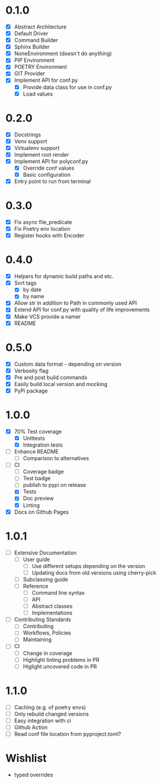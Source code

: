 # 0.1.0

- [x] Abstract Architecture
- [x] Default Driver
- [x] Command Builder
- [x] Sphinx Builder
- [x] NoneEnvironment (doesn't do anything)
- [x] PIP Environment
- [x] POETRY Environment
- [x] GIT Provider
- [x] Implement API for conf.py
  - [x] Provide data class for use in conf.py
  - [x] Load values

# 0.2.0

- [x] Docstrings
- [x] Venv support
- [x] Virtualenv support
- [x] Implement root render
- [x] Implement API for polyconf.py
  - [x] Override conf values
  - [x] Basic configuration
- [x] Entry point to run from terminal

# 0.3.0

- [x] Fix async file_predicate
- [x] Fix Poetry env location
- [x] Register hooks with Encoder

# 0.4.0

- [x] Helpers for dynamic build paths and etc.
- [x] Sort tags
  - [x] by date
  - [x] by name
- [x] Allow str in addition to Path in commonly used API
- [x] Extend API for conf.py with quality of life improvements
- [x] Make VCS provide a namer
- [x] README

# 0.5.0

- [x] Custom data format - depending on version
- [x] Verbosity flag
- [x] Pre and post build commands
- [x] Easily build local version and mocking
- [x] PyPi package

# 1.0.0

- [x] 70% Test coverage
  - [x] Unittests
  - [x] Integration tests
- [ ] Enhance README
  - [ ] Comparison to alternatives
- [ ] CI
  - [ ] Coverage badge
  - [ ] Test badge
  - [ ] publish to pypi on release
  - [x] Tests
  - [x] Doc preview
  - [x] Linting
- [x] Docs on Github Pages

# 1.0.1

- [ ] Extensive Documentation
  - [ ] User guide
    - [ ] Use different setups depending on the version
    - [ ] Updating docs from old versions using cherry-pick
  - [ ] Subclassing guide
  - [ ] Reference
    - [ ] Command line syntax
    - [ ] API
    - [ ] Abstract classes
    - [ ] Implementations
- [ ] Contributing Standards
  - [ ] Contributing
  - [ ] Workflows, Policies
  - [ ] Maintaining
- [ ] CI
  - [ ] Change in coverage
  - [ ] Highlight linting problems in PR
  - [ ] Higlight uncovered code in PR

# 1.1.0

- [ ] Caching (e.g. of poetry envs)
- [ ] Only rebuild changed versions
- [ ] Easy integration with ci
- [ ] Github Action
- [ ] Read conf file location from pyproject.toml?

# Wishlist

- typed overrides
